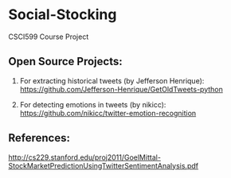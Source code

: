 # Social-Stocking
CSCI599 Course Project

## Open Source Projects:

1. For extracting historical tweets (by Jefferson Henrique): 
https://github.com/Jefferson-Henrique/GetOldTweets-python

2. For detecting emotions in tweets (by nikicc):
https://github.com/nikicc/twitter-emotion-recognition

## References:
http://cs229.stanford.edu/proj2011/GoelMittal-StockMarketPredictionUsingTwitterSentimentAnalysis.pdf
